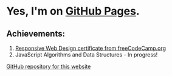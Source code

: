 # Yes, I'm on [GitHub Pages](https://whoeza.github.io).

## Achievements:
1. [Responsive Web Design certificate from freeCodeCamp.org](https://www.freecodecamp.org/certification/Whoeza/responsive-web-design)
2. JavaScript Algorithms and Data Structures - In progress!

[GitHub repository for this website](https://github.com/Whoeza/whoeza.github.io)
